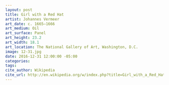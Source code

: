 ```yaml
---
layout: post
title: Girl with a Red Hat
artist: Johannes Vermeer
art_date: c. 1665–1666
art_medium: Oil
art_surface: Panel
art_height: 23.2
art_width: 18.1
art_location: The National Gallery of Art, Washington, D.C.
image: 12-31.jpg
date: 2016-12-31 12:00:00 -05:00
categories:
tags:
cite_author: Wikipedia
cite_url: http://en.wikipedia.org/w/index.php?title=Girl_with_a_Red_Hat&oldid=600247083
---
```

